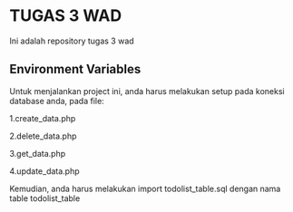 
# TUGAS 3 WAD
Ini adalah repository tugas 3 wad

## Environment Variables
Untuk menjalankan project ini, anda harus melakukan setup pada koneksi database anda, pada file:

1.create_data.php

2.delete_data.php

3.get_data.php

4.update_data.php


Kemudian, anda harus melakukan import todolist_table.sql dengan nama table todolist_table

